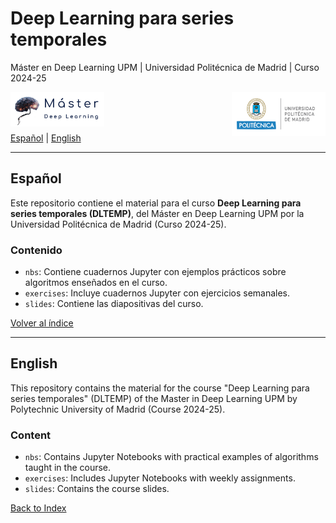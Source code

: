 # Deep Learning para series temporales
Máster en Deep Learning UPM | Universidad Politécnica de Madrid | Curso 2024-25

<img align="left" src="./image-1.png" alt="Logo UPM" width="150">
<img align="right" src="./image-2.png" alt="Logo Master" width="150">

<br>
<br>
<br>

[Español](#español) | [English](#english)

---
## Español

Este repositorio contiene el material para el curso **Deep Learning para series temporales (DLTEMP)**, del Máster en Deep Learning UPM por la Universidad Politécnica de Madrid (Curso 2024-25).

### Contenido
- `nbs`: Contiene cuadernos Jupyter con ejemplos prácticos sobre algoritmos enseñados en el curso.
- `exercises`: Incluye cuadernos Jupyter con ejercicios semanales.
- `slides`: Contiene las diapositivas del curso.

[Volver al índice](#índice)

---

## English

This repository contains the material for the course "Deep Learning para series temporales" (DLTEMP) of the Master in Deep Learning UPM by Polytechnic University of Madrid (Course 2024-25).

### Content
- `nbs`: Contains Jupyter Notebooks with practical examples of algorithms taught in the course.
- `exercises`: Includes Jupyter Notebooks with weekly assignments.
- `slides`: Contains the course slides.

[Back to Index](#índice)
